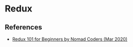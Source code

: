 # Redux

## References
- [Redux 101 for Beginners by Nomad Coders (Mar 2020)](https://nomadcoders.co/redux-for-beginners)